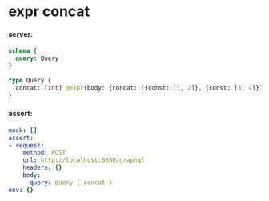# expr concat

#### server:
```graphql
schema {
  query: Query
}

type Query {
  concat: [Int] @expr(body: {concat: [{const: [1, 2]}, {const: [3, 4]}]})
}
```

#### assert:
```yml
mock: []
assert:
- request:
    method: POST
    url: http://localhost:8080/graphql
    headers: {}
    body:
      query: query { concat }
env: {}
```

